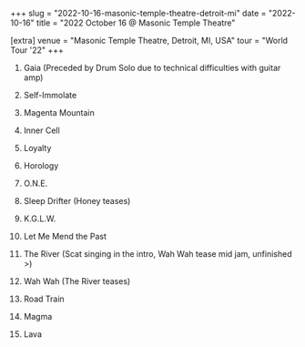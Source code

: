 +++
slug = "2022-10-16-masonic-temple-theatre-detroit-mi"
date = "2022-10-16"
title = "2022 October 16 @ Masonic Temple Theatre"

[extra]
venue = "Masonic Temple Theatre, Detroit, MI, USA"
tour = "World Tour '22"
+++


 1. Gaia
    (Preceded by Drum Solo due to technical difficulties with guitar
    amp)

 2. Self-Immolate

 3. Magenta Mountain

 4. Inner Cell

 5. Loyalty

 6. Horology

 7. O.N.E.

 8. Sleep Drifter
    (Honey teases)

 9. K.G.L.W.

10. Let Me Mend the Past

11. The River
    (Scat singing in the intro, Wah Wah tease mid jam, unfinished >)

12. Wah Wah
    (The River teases)

13. Road Train

14. Magma

15. Lava


